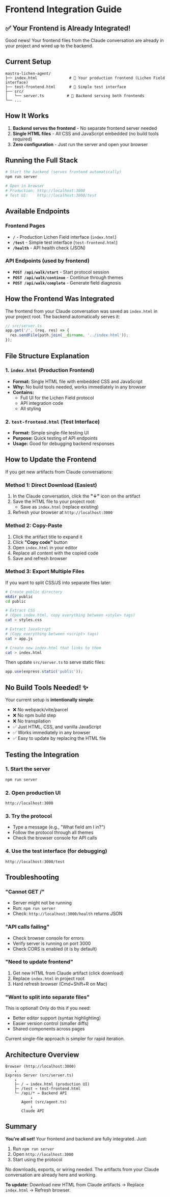 # Frontend Integration Guide

## ✅ Your Frontend is Already Integrated!

Good news! Your frontend files from the Claude conversation are already in your project and wired up to the backend.

## Current Setup

```
mastra-lichen-agent/
├── index.html              # 🎨 Your production frontend (Lichen Field interface)
├── test-frontend.html      # 🧪 Simple test interface
├── src/
│   └── server.ts          # 🔌 Backend serving both frontends
└── ...
```

## How It Works

1. **Backend serves the frontend** - No separate frontend server needed
2. **Single HTML files** - All CSS and JavaScript embedded (no build tools required)
3. **Zero configuration** - Just run the server and open your browser

## Running the Full Stack

```bash
# Start the backend (serves frontend automatically)
npm run server

# Open in browser
# Production: http://localhost:3000
# Test UI:    http://localhost:3000/test
```

## Available Endpoints

### Frontend Pages

- **`/`** - Production Lichen Field interface (`index.html`)
- **`/test`** - Simple test interface (`test-frontend.html`)
- **`/health`** - API health check (JSON)

### API Endpoints (used by frontend)

- **`POST /api/walk/start`** - Start protocol session
- **`POST /api/walk/continue`** - Continue through themes
- **`POST /api/walk/complete`** - Generate field diagnosis

## How the Frontend Was Integrated

The frontend from your Claude conversation was saved as `index.html` in your project root. The backend automatically serves it:

```typescript
// src/server.ts
app.get('/', (req, res) => {
  res.sendFile(path.join(__dirname, '../index.html'));
});
```

## File Structure Explanation

### 1. **`index.html`** (Production Frontend)

- **Format:** Single HTML file with embedded CSS and JavaScript
- **Why:** No build tools needed, works immediately in any browser
- **Contains:**
  - Full UI for the Lichen Field protocol
  - API integration code
  - All styling

### 2. **`test-frontend.html`** (Test Interface)

- **Format:** Simple single-file testing UI
- **Purpose:** Quick testing of API endpoints
- **Usage:** Good for debugging backend responses

## How to Update the Frontend

If you get new artifacts from Claude conversations:

### Method 1: Direct Download (Easiest)

1. In the Claude conversation, click the **"↓"** icon on the artifact
2. Save the HTML file to your project root:
   - Save as `index.html` (replace existing)
3. Refresh your browser at `http://localhost:3000`

### Method 2: Copy-Paste

1. Click the artifact title to expand it
2. Click **"Copy code"** button
3. Open `index.html` in your editor
4. Replace all content with the copied code
5. Save and refresh browser

### Method 3: Export Multiple Files

If you want to split CSS/JS into separate files later:

```bash
# Create public directory
mkdir public
cd public

# Extract CSS
# (Open index.html, copy everything between <style> tags)
cat > styles.css

# Extract JavaScript
# (Copy everything between <script> tags)
cat > app.js

# Create new index.html that links to them
cat > index.html
```

Then update `src/server.ts` to serve static files:

```typescript
app.use(express.static('public'));
```

## No Build Tools Needed! ✨

Your current setup is **intentionally simple**:

- ❌ No webpack/vite/parcel
- ❌ No npm build step
- ❌ No transpilation
- ✅ Just HTML, CSS, and vanilla JavaScript
- ✅ Works immediately in any browser
- ✅ Easy to update by replacing the HTML file

## Testing the Integration

### 1. Start the server

```bash
npm run server
```

### 2. Open production UI

```
http://localhost:3000
```

### 3. Try the protocol

- Type a message (e.g., "What field am I in?")
- Follow the protocol through all themes
- Check the browser console for API calls

### 4. Use the test interface (for debugging)

```
http://localhost:3000/test
```

## Troubleshooting

### "Cannot GET /"

- Server might not be running
- Run: `npm run server`
- Check: `http://localhost:3000/health` returns JSON

### "API calls failing"

- Check browser console for errors
- Verify server is running on port 3000
- Check CORS is enabled (it is by default)

### "Need to update frontend"

1. Get new HTML from Claude artifact (click download)
2. Replace `index.html` in project root
3. Hard refresh browser (Cmd+Shift+R on Mac)

### "Want to split into separate files"

This is optional! Only do this if you need:

- Better editor support (syntax highlighting)
- Easier version control (smaller diffs)
- Shared components across pages

Current single-file approach is simpler for rapid iteration.

## Architecture Overview

```
Browser (http://localhost:3000)
    ↓
Express Server (src/server.ts)
    ↓
    ├─ / → index.html (production UI)
    ├─ /test → test-frontend.html
    └─ /api/* → Backend API
           ↓
       Agent (src/agent.ts)
           ↓
       Claude API
```

## Summary

**You're all set!** Your frontend and backend are fully integrated. Just:

1. Run `npm run server`
2. Open `http://localhost:3000`
3. Start using the protocol

No downloads, exports, or wiring needed. The artifacts from your Claude conversation are already here and working.

**To update:** Download new HTML from Claude artifacts → Replace `index.html` → Refresh browser.
